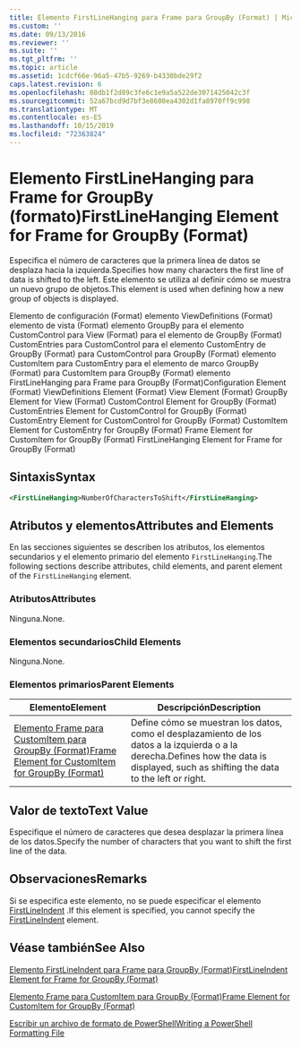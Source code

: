 ```yaml
---
title: Elemento FirstLineHanging para Frame para GroupBy (Format) | Microsoft Docs
ms.custom: ''
ms.date: 09/13/2016
ms.reviewer: ''
ms.suite: ''
ms.tgt_pltfrm: ''
ms.topic: article
ms.assetid: 1cdcf66e-96a5-47b5-9269-b4330bde29f2
caps.latest.revision: 6
ms.openlocfilehash: 08db1f2d89c3fe6c1e9a5a522de3071425042c3f
ms.sourcegitcommit: 52a67bcd9d7bf3e8600ea4302d1fa8970ff9c998
ms.translationtype: MT
ms.contentlocale: es-ES
ms.lasthandoff: 10/15/2019
ms.locfileid: "72363824"
---
```

# <a name="firstlinehanging-element-for-frame-for-groupby-format"></a><span data-ttu-id="b4092-102">Elemento FirstLineHanging para Frame for GroupBy (formato)</span><span class="sxs-lookup"><span data-stu-id="b4092-102">FirstLineHanging Element for Frame for GroupBy (Format)</span></span>

<span data-ttu-id="b4092-103">Especifica el número de caracteres que la primera línea de datos se desplaza hacia la izquierda.</span><span class="sxs-lookup"><span data-stu-id="b4092-103">Specifies how many characters the first line of data is shifted to the left.</span></span> <span data-ttu-id="b4092-104">Este elemento se utiliza al definir cómo se muestra un nuevo grupo de objetos.</span><span class="sxs-lookup"><span data-stu-id="b4092-104">This element is used when defining how a new group of objects is displayed.</span></span>

<span data-ttu-id="b4092-105">Elemento de configuración (Format) elemento ViewDefinitions (Format) elemento de vista (Format) elemento GroupBy para el elemento CustomControl para View (Format) para el elemento de GroupBy (Format) CustomEntries para CustomControl para el elemento CustomEntry de GroupBy (Format) para CustomControl para GroupBy (Format) elemento CustomItem para CustomEntry para el elemento de marco GroupBy (Format) para CustomItem para GroupBy (Format) elemento FirstLineHanging para Frame para GroupBy (Format)</span><span class="sxs-lookup"><span data-stu-id="b4092-105">Configuration Element (Format) ViewDefinitions Element (Format) View Element (Format) GroupBy Element for View (Format) CustomControl Element for GroupBy (Format) CustomEntries Element for CustomControl for GroupBy (Format) CustomEntry Element for CustomControl for GroupBy (Format) CustomItem Element for CustomEntry for GroupBy (Format) Frame Element for CustomItem for GroupBy (Format) FirstLineHanging Element for Frame for GroupBy (Format)</span></span>

## <a name="syntax"></a><span data-ttu-id="b4092-106">Sintaxis</span><span class="sxs-lookup"><span data-stu-id="b4092-106">Syntax</span></span>

```xml
<FirstLineHanging>NumberOfCharactersToShift</FirstLineHanging>
```

## <a name="attributes-and-elements"></a><span data-ttu-id="b4092-107">Atributos y elementos</span><span class="sxs-lookup"><span data-stu-id="b4092-107">Attributes and Elements</span></span>

<span data-ttu-id="b4092-108">En las secciones siguientes se describen los atributos, los elementos secundarios y el elemento primario del elemento `FirstLineHanging`.</span><span class="sxs-lookup"><span data-stu-id="b4092-108">The following sections describe attributes, child elements, and parent element of the `FirstLineHanging` element.</span></span>

### <a name="attributes"></a><span data-ttu-id="b4092-109">Atributos</span><span class="sxs-lookup"><span data-stu-id="b4092-109">Attributes</span></span>

<span data-ttu-id="b4092-110">Ninguna.</span><span class="sxs-lookup"><span data-stu-id="b4092-110">None.</span></span>

### <a name="child-elements"></a><span data-ttu-id="b4092-111">Elementos secundarios</span><span class="sxs-lookup"><span data-stu-id="b4092-111">Child Elements</span></span>

<span data-ttu-id="b4092-112">Ninguna.</span><span class="sxs-lookup"><span data-stu-id="b4092-112">None.</span></span>

### <a name="parent-elements"></a><span data-ttu-id="b4092-113">Elementos primarios</span><span class="sxs-lookup"><span data-stu-id="b4092-113">Parent Elements</span></span>

|<span data-ttu-id="b4092-114">Elemento</span><span class="sxs-lookup"><span data-stu-id="b4092-114">Element</span></span>|<span data-ttu-id="b4092-115">Descripción</span><span class="sxs-lookup"><span data-stu-id="b4092-115">Description</span></span>|
|-------------|-----------------|
|[<span data-ttu-id="b4092-116">Elemento Frame para CustomItem para GroupBy (Format)</span><span class="sxs-lookup"><span data-stu-id="b4092-116">Frame Element for CustomItem for GroupBy (Format)</span></span>](./frame-element-for-customitem-for-groupby-format.md)|<span data-ttu-id="b4092-117">Define cómo se muestran los datos, como el desplazamiento de los datos a la izquierda o a la derecha.</span><span class="sxs-lookup"><span data-stu-id="b4092-117">Defines how the data is displayed, such as shifting the data to the left or right.</span></span>|

## <a name="text-value"></a><span data-ttu-id="b4092-118">Valor de texto</span><span class="sxs-lookup"><span data-stu-id="b4092-118">Text Value</span></span>

<span data-ttu-id="b4092-119">Especifique el número de caracteres que desea desplazar la primera línea de los datos.</span><span class="sxs-lookup"><span data-stu-id="b4092-119">Specify the number of characters that you want to shift the first line of the data.</span></span>

## <a name="remarks"></a><span data-ttu-id="b4092-120">Observaciones</span><span class="sxs-lookup"><span data-stu-id="b4092-120">Remarks</span></span>

<span data-ttu-id="b4092-121">Si se especifica este elemento, no se puede especificar el elemento [FirstLineIndent](./firstlineindent-element-for-frame-for-groupby-format.md) .</span><span class="sxs-lookup"><span data-stu-id="b4092-121">If this element is specified, you cannot specify the [FirstLineIndent](./firstlineindent-element-for-frame-for-groupby-format.md) element.</span></span>

## <a name="see-also"></a><span data-ttu-id="b4092-122">Véase también</span><span class="sxs-lookup"><span data-stu-id="b4092-122">See Also</span></span>

[<span data-ttu-id="b4092-123">Elemento FirstLineIndent para Frame para GroupBy (Format)</span><span class="sxs-lookup"><span data-stu-id="b4092-123">FirstLineIndent Element for Frame for GroupBy (Format)</span></span>](./firstlineindent-element-for-frame-for-groupby-format.md)

[<span data-ttu-id="b4092-124">Elemento Frame para CustomItem para GroupBy (Format)</span><span class="sxs-lookup"><span data-stu-id="b4092-124">Frame Element for CustomItem for GroupBy (Format)</span></span>](./frame-element-for-customitem-for-groupby-format.md)

[<span data-ttu-id="b4092-125">Escribir un archivo de formato de PowerShell</span><span class="sxs-lookup"><span data-stu-id="b4092-125">Writing a PowerShell Formatting File</span></span>](./writing-a-powershell-formatting-file.md)
